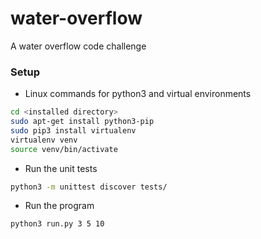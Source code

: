 # water-overflow
A water overflow code challenge

### Setup 
- Linux commands for python3 and virtual environments

``` bash
cd <installed directory>
sudo apt-get install python3-pip
sudo pip3 install virtualenv 
virtualenv venv 
source venv/bin/activate
```

- Run the unit tests

``` bash
python3 -m unittest discover tests/
```

- Run the program
``` bash
python3 run.py 3 5 10
```
